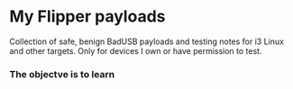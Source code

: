 # My Flipper payloads

Collection of safe, benign BadUSB payloads and testing notes for i3 Linux
and other targets. Only for devices I own or have permission to test.

### The objectve is to learn
